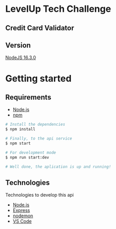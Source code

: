 # LevelUp Tech Challenge

## Credit Card Validator

## Version

<a href="https://nodejs.org/en/"> NodeJS 16.3.0 </a>

# Getting started

## Requirements
- [Node.js](https://nodejs.org/en/)
- [npm](https://www.npmjs.com/)

```bash
# Install the dependencies
$ npm install

# Finally, to the api service
$ npm start

# For development mode
$ npm run start:dev

# Well done, the aplication is up and running!
```

## Technologies

Technologies to develop this api

- [Node.js](https://nodejs.org/en/)
- [Express](https://expressjs.com/)
- [nodemon](https://nodemon.io/)
- [VS Code](https://code.visualstudio.com/)
